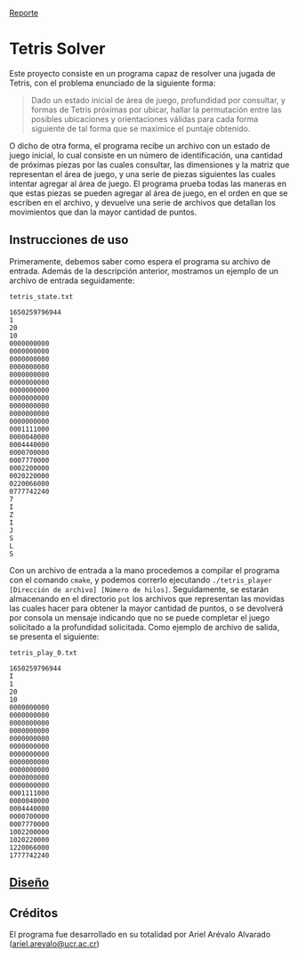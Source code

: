 [Reporte](../report/README.md)

# Tetris Solver

Este proyecto consiste en un programa capaz de resolver una jugada de
Tetris, con el problema enunciado de la siguiente forma:

> Dado un estado inicial de área de juego, profundidad por consultar, y
> formas de Tetris próximas por ubicar, hallar la permutación entre las
> posibles ubicaciones y orientaciones válidas para cada forma siguiente de
> tal forma que se maximice el puntaje obtenido.

O dicho de otra forma, el programa recibe un archivo con un estado de juego
inicial, lo cual consiste en un número de identificación, una cantidad de
próximas piezas por las cuales consultar, las dimensiones y la matriz que
representan el área de juego, y una serie de piezas siguientes las cuales
intentar agregar al área de juego. El programa prueba todas las maneras en
que estas piezas se pueden agregar al área de juego, en el orden en que se
escriben en el archivo, y devuelve una serie de archivos que detallan los
movimientos que dan la mayor cantidad de puntos.

## Instrucciones de uso

Primeramente, debemos saber como espera el programa su archivo de entrada.
Además de la descripción anterior, mostramos un ejemplo de un archivo de
entrada seguidamente:

```
tetris_state.txt

1650259796944
1
20
10
0000000000
0000000000
0000000000
0000000000
0000000000
0000000000
0000000000
0000000000
0000000000
0000000000
0000000000
0001111000
0000040000
0004440000
0000700000
0007770000
0002200000
0020220000
0220066000
0777742240
7
I
Z
I
J
S
L
S
```

Con un archivo de entrada a la mano procedemos a compilar el
programa con el comando `cmake`, y podemos correrlo ejecutando
`./tetris_player [Dirección de archivo] [Número de hilos]`. Seguidamente, se
estarán almacenando en el directorio `put` los archivos que representan las
movidas las cuales hacer para obtener la mayor cantidad de puntos, o se 
devolverá por consola un mensaje indicando que no se puede completar el 
juego solicitado a la profundidad solicitada. Como ejemplo de archivo de 
salida, se presenta el siguiente:

```
tetris_play_0.txt

1650259796944
I
1
20
10
0000000000
0000000000
0000000000
0000000000
0000000000
0000000000
0000000000
0000000000
0000000000
0000000000
0000000000
0001111000
0000040000
0004440000
0000700000
0007770000
1002200000
1020220000
1220066000
1777742240
```

## [Diseño](./design/README.md)

## Créditos

El programa fue desarrollado en su totalidad por Ariel Arévalo Alvarado
(<ariel.arevalo@ucr.ac.cr>)
